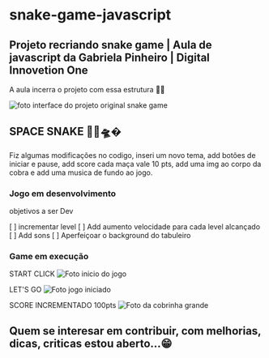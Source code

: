 # snake-game-javascript
## Projeto recriando snake game | Aula de javascript  da Gabriela Pinheiro | Digital Innovetion One

A aula incerra o projeto com essa estrutura 🐍🚀

![foto interface do projeto original snake game](https://github.com/ricardoaraujosantos/snake-game-javaScript/blob/main/img/snake-game.png)

## SPACE SNAKE 🐍🚀🛸�

Fiz algumas modificações no codigo, inseri um novo tema, add botões de iniciar e pause, add score cada maça vale 10 pts, add uma img ao corpo da cobra e add uma musica de fundo ao jogo.

### Jogo em desenvolvimento

objetivos a ser Dev

[ ] incrementar level
[ ] Add aumento velocidade para cada level alcançado 
[ ] Add sons 
[ ] Aperfeiçoar o background do tabuleiro 

### Game em execução 

START CLICK
![Foto inicio do jogo](https://github.com/ricardoaraujosantos/snake-game-javaScript/blob/main/img/space-start.png)

LET'S GO
![Foto jogo iniciado](https://github.com/ricardoaraujosantos/snake-game-javaScript/blob/main/img/space-snake2.png)

SCORE INCREMENTADO 100pts
![Foto da cobrinha grande](https://github.com/ricardoaraujosantos/snake-game-javaScript/blob/main/img/space-snake3.png)

## Quem se interesar em contribuir, com melhorias, dicas, criticas estou aberto...😁
